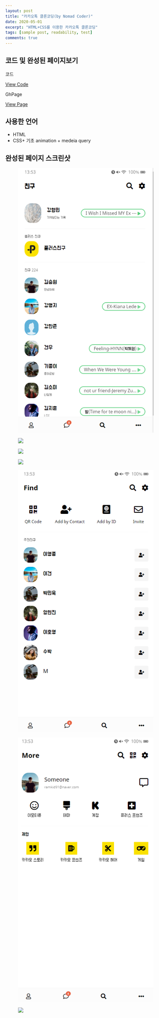 ```yaml
---
layout: post
title: "카카오톡 클론코딩(by Nomad Coder)"
date: 2020-05-01
excerpt: "HTML+CSS를 이용한 카카오톡 클론코딩"
tags: [sample post, readability, test]
comments: true
---
```


## 코드 및 완성된 페이지보기

코드

<a href="https://github.com/HyungMinKang/KakaoTalk-CloneCoding" class="btn btn-success">View Code</a>

GhPage

<a href="https://hyungminkang.github.io/KakaoTalk-CloneCoding/" class="btn btn-success">View Page</a>

## 사용한 언어

-   HTML
-   CSS+ 기초 animation + medeia query

## 완성된 페이지 스크린샷

<figure>
    <img src="./assets/img/friends.png">
</figure>
<figure>
    <img src="/images/chats.png">
</figure>
<figure>
    <img src="/images/chat1.png">
</figure>
<figure>
    <img src="/images/chat2.png">
</figure>
<figure>
    <img src="/images/find.png">
</figure>
<figure>
    <img src="/images/more.png">
</figure>
<figure>
    <img src="/images/setting.png">
</figure>

